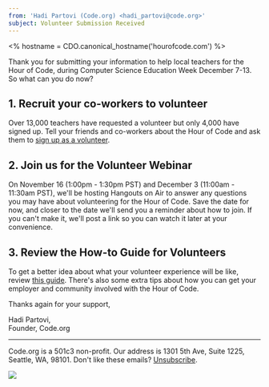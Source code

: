 ```yaml
---
from: 'Hadi Partovi (Code.org) <hadi_partovi@code.org>'
subject: Volunteer Submission Received
---
```

<% hostname = CDO.canonical_hostname('hourofcode.com') %>

Thank you for submitting your information to help local teachers for the Hour of Code, during Computer Science Education Week December 7-13. So what can you do now?

## 1. Recruit your co-workers to volunteer
Over 13,000 teachers have requested a volunteer but only 4,000 have signed up. Tell your friends and co-workers about the Hour of Code and ask them to [sign up as a volunteer](https://code.org/volunteer/engineer).

## 2. Join us for the Volunteer Webinar
On November 16 (1:00pm - 1:30pm PST) and December 3 (11:00am - 11:30am PST), we'll be hosting Hangouts on Air to answer any questions you may have about volunteering for the Hour of Code. Save the date for now, and closer to the date we'll send you a reminder about how to join. If you can't make it, we'll post a link so you can watch it later at your convenience.

## 3. Review the How-to Guide for Volunteers
To get a better idea about what your volunteer experience will be like, review [this guide](https://hourofcode.com/us/how-to/volunteers). There's also some extra tips about how you can get your employer and community involved with the Hour of Code.

Thanks again for your support,

Hadi Partovi,<br/>
Founder, Code.org

<hr/>

Code.org is a 501c3 non-profit. Our address is 1301 5th Ave, Suite 1225, Seattle, WA, 98101. Don't like these emails? [Unsubscribe](<%= unsubscribe_link %>).

![](<%= tracking_pixel %>)
